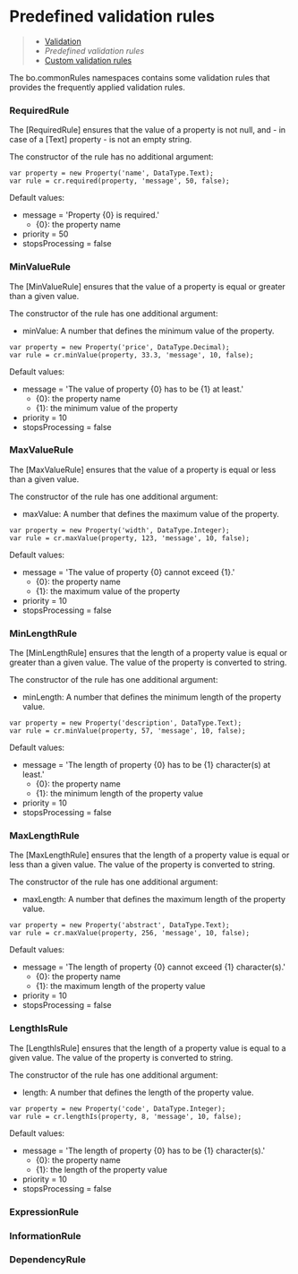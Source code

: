 # Predefined validation rules

> * [Validation](/model-definitions/validation)
> * _Predefined validation rules_
> * [Custom validation rules](custom)

The bo.commonRules namespaces contains some validation rules that provides
the frequently applied validation rules.

### RequiredRule

The [RequiredRule] ensures that the value of a property is not null, and - in
case of a [Text] property - is not an empty string.

The constructor of the rule has no additional argument:

```
var property = new Property('name', DataType.Text);
var rule = cr.required(property, 'message', 50, false);
```

Default values:
* message = 'Property {0} is required.'
  * {0}: the property name
* priority = 50
* stopsProcessing = false

### MinValueRule

The [MinValueRule] ensures that the value of a property is equal or greater
than a given value.

The constructor of the rule has one additional argument:
* minValue: A number that defines the minimum value of the property.

```
var property = new Property('price', DataType.Decimal);
var rule = cr.minValue(property, 33.3, 'message', 10, false);
```

Default values:
* message = 'The value of property {0} has to be {1} at least.'
  * {0}: the property name
  * {1}: the minimum value of the property
* priority = 10
* stopsProcessing = false

### MaxValueRule

The [MaxValueRule] ensures that the value of a property is equal or less
than a given value.

The constructor of the rule has one additional argument:
* maxValue: A number that defines the maximum value of the property.

```
var property = new Property('width', DataType.Integer);
var rule = cr.maxValue(property, 123, 'message', 10, false);
```

Default values:
* message = 'The value of property {0} cannot exceed {1}.'
  * {0}: the property name
  * {1}: the maximum value of the property
* priority = 10
* stopsProcessing = false

### MinLengthRule

The [MinLengthRule] ensures that the length of a property value is equal or
greater than a given value. The value of the property is converted to string.

The constructor of the rule has one additional argument:
* minLength: A number that defines the minimum length of the property value.

```
var property = new Property('description', DataType.Text);
var rule = cr.minValue(property, 57, 'message', 10, false);
```

Default values:
* message = 'The length of property {0} has to be {1} character(s) at least.'
  * {0}: the property name
  * {1}: the minimum length of the property value
* priority = 10
* stopsProcessing = false

### MaxLengthRule

The [MaxLengthRule] ensures that the length of a property value is equal or
less than a given value. The value of the property is converted to string.

The constructor of the rule has one additional argument:
* maxLength: A number that defines the maximum length of the property value.

```
var property = new Property('abstract', DataType.Text);
var rule = cr.maxValue(property, 256, 'message', 10, false);
```

Default values:
* message = 'The length of property {0} cannot exceed {1} character(s).'
  * {0}: the property name
  * {1}: the maximum length of the property value
* priority = 10
* stopsProcessing = false

### LengthIsRule

The [LengthIsRule] ensures that the length of a property value is equal to a
given value. The value of the property is converted to string.

The constructor of the rule has one additional argument:
* length: A number that defines the length of the property value.

```
var property = new Property('code', DataType.Integer);
var rule = cr.lengthIs(property, 8, 'message', 10, false);
```

Default values:
* message = 'The length of property {0} has to be {1} character(s).'
  * {0}: the property name
  * {1}: the length of the property value
* priority = 10
* stopsProcessing = false

### ExpressionRule

### InformationRule

### DependencyRule

